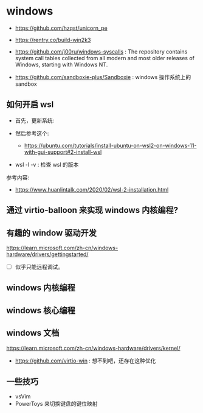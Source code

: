 # windows
- https://github.com/hzqst/unicorn_pe

- https://rentry.co/build-win2k3
- https://github.com/j00ru/windows-syscalls : The repository contains system call tables collected from all modern and most older releases of Windows, starting with Windows NT.
- https://github.com/sandboxie-plus/Sandboxie : windows 操作系统上的 sandbox


## 如何开启 wsl
- 首先，更新系统:
- 然后参考这个:
  - https://ubuntu.com/tutorials/install-ubuntu-on-wsl2-on-windows-11-with-gui-support#2-install-wsl

- wsl -l -v : 检查 wsl 的版本

参考内容:
- https://www.huanlintalk.com/2020/02/wsl-2-installation.html

## 通过 virtio-balloon 来实现 windows 内核编程?

## 有趣的 window 驱动开发
https://learn.microsoft.com/zh-cn/windows-hardware/drivers/gettingstarted/

- [ ] 似乎只能远程调试。

## windows 内核编程

## windows 核心编程

## windows 文档
https://learn.microsoft.com/zh-cn/windows-hardware/drivers/kernel/

- https://github.com/virtio-win : 想不到吧，还存在这种优化

## 一些技巧
- vsVim
- PowerToys 来切换键盘的键位映射
